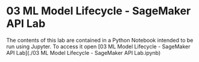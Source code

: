 # 03 ML Model Lifecycle - SageMaker API Lab

The contents of this lab are contained in a Python Notebook intended to be run using Jupyter.  To access it open [03 ML Model Lifecycle - SageMaker API Lab](./03 ML Model Lifecycle - SageMaker API Lab.ipynb)